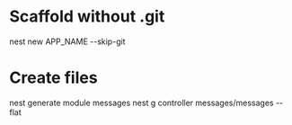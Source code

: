 # Scaffold without .git

nest new APP_NAME --skip-git

# Create files

nest generate module messages
nest g controller messages/messages --flat
